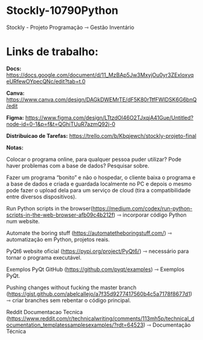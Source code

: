 # Stockly-10790Python
Stockly - Projeto Programação ⇾ Gestão Inventário

# Links de trabalho:
**Docs:** https://docs.google.com/document/d/11_MzBAp5Jw3MxyjOu0yr3ZExloxyqeURfewOYpecQNc/edit?tab=t.0

**Canva:** https://www.canva.com/design/DAGkDWEMrTE/dF5K80rTtfFWIDSK6G6bnQ/edit

**Figma:** https://www.figma.com/design/LTtzdOl46O2TJxqjA41Gue/Untitled?node-id=0-1&p=f&t=QGhiTUuR7azmQ92j-0

**Distribuicao de Tarefas:** https://trello.com/b/Kbqjewch/stockly-projeto-final


**Notas:**

Colocar o programa online, para qualquer pessoa puder utilizar? Pode haver problemas com a base de dados? Pesquisar sobre.

Fazer um programa “bonito” e não o hospedar, o cliente baixa o programa e a base de dados e criada e guardada localmente no PC e depois o mesmo pode fazer o upload dela para um serviço de cloud (tira a compatibilidade entre diversos dispositivos).

Run Python scripts in the browser(https://medium.com/codex/run-python-scripts-in-the-web-browser-afb09c4b212f) ⇾ incorporar código Python num website.

Automate the boring stuff (https://automatetheboringstuff.com/) ⇾ automatização em Python, projetos reais.

PyQt6 website oficial (https://pypi.org/project/PyQt6/) ⇾ necessário para tornar o programa executável.

Exemplos PyQt GitHub (https://github.com/pyqt/examples) ⇾ Exemplos PyQt.

Pushing changes without fucking the master branch (https://gist.github.com/abelcallejo/a7f35d9277417560b4c5a7178f8677d1) ⇾ criar branches sem rebentar o código principal.

Reddit Documentacao Tecnica (https://www.reddit.com/r/technicalwriting/comments/113mh5p/technical_documentation_templatessamplesexamples/?rdt=64523) ⇾ Documentação Técnica
